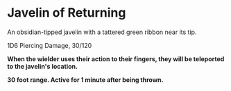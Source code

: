 # Javelin of Returning
An obsidian-tipped javelin with a tattered green ribbon near its tip.

1D6 Piercing Damage, 30/120

**When the wielder uses their action to their fingers, they will be teleported to the javelin's location.**

**30 foot range. Active for 1 minute after being thrown.**